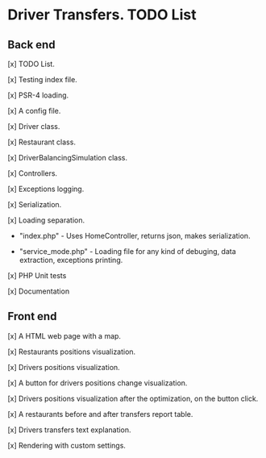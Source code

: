 # Driver Transfers. TODO List

## Back end

[x] TODO List.

[x] Testing index file.

[x] PSR-4 loading.

[x] A config file.

[x] Driver class.

[x] Restaurant class.

[x] DriverBalancingSimulation class.

[x] Controllers.

[x] Exceptions logging.

[x] Serialization.

[x] Loading separation.

- "index.php" - Uses HomeController, returns json, makes serialization.

- "service_mode.php" - Loading file for any kind of debuging, data extraction, exceptions printing.

[x] PHP Unit tests

[x] Documentation

## Front end

[x] A HTML web page with a map.

[x] Restaurants positions visualization.

[x] Drivers positions visualization.

[x] A button for drivers positions change visualization.

[x] Drivers positions visualization after the optimization, on the button click.

[x] A restaurants before and after transfers report table.

[x] Drivers transfers text explanation.

[x] Rendering with custom settings.
